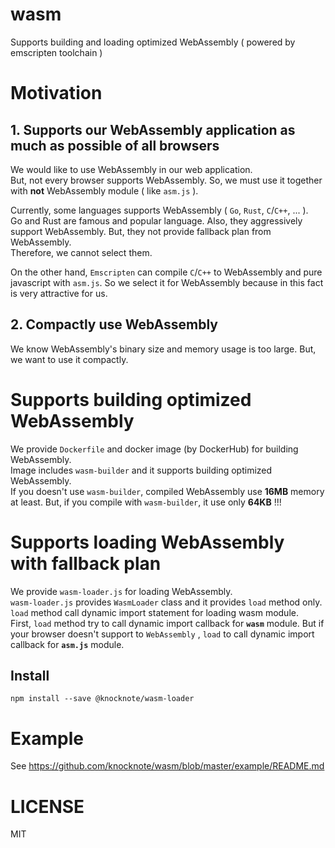 # wasm
Supports building and loading optimized WebAssembly ( powered by emscripten toolchain )

# Motivation

## 1. Supports our WebAssembly application as much as possible of all browsers

We would like to use WebAssembly in our web application.  
But, not every browser supports WebAssembly. 
So, we must use it together with **not** WebAssembly module ( like `asm.js` ).  

Currently, some languages supports WebAssembly ( `Go`, `Rust`, `C`/`C++`, ... ).  
Go and Rust are famous and popular language. Also, they aggressively support WebAssembly. But, they not provide fallback plan from WebAssembly.  
Therefore, we cannot select them.  

On the other hand, `Emscripten` can compile `C`/`C++` to WebAssembly and pure javascript with `asm.js`. So we select it for WebAssembly because in this fact is very attractive for us.

## 2. Compactly use WebAssembly

We know WebAssembly's binary size and memory usage is too large. But, we want to use it compactly.

# Supports building optimized WebAssembly

We provide `Dockerfile` and docker image (by DockerHub) for building WebAssembly.  
Image includes `wasm-builder` and it supports building optimized WebAssembly.  
If you doesn't use `wasm-builder`, compiled WebAssembly use **16MB** memory at least. But, if you compile with `wasm-builder`, it use only **64KB** !!!

# Supports loading WebAssembly with fallback plan

We provide `wasm-loader.js` for loading WebAssembly.  
`wasm-loader.js` provides `WasmLoader` class and it provides `load` method only.  
`load` method call dynamic import statement for loading wasm module.  
First, `load` method try to call dynamic import callback for **`wasm`** module. But if your browser doesn't support to `WebAssembly` , `load` to call dynamic import callback for **`asm.js`** module.

## Install

```
npm install --save @knocknote/wasm-loader
```

# Example

See https://github.com/knocknote/wasm/blob/master/example/README.md

# LICENSE

MIT